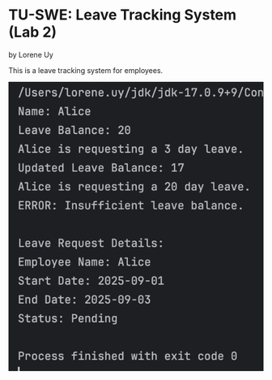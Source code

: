 # TU-SWE: Leave Tracking System (Lab 2)
by Lorene Uy

This is a leave tracking system for employees.

![Console Output](screenshots/consoleoutput1.png)
